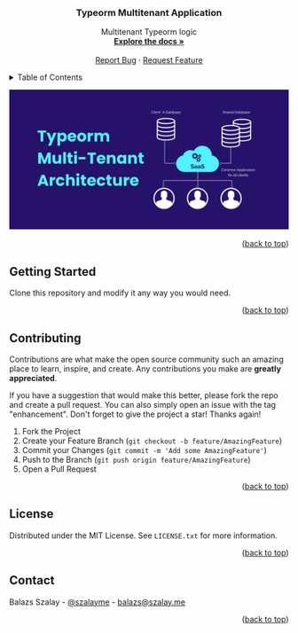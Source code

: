 <a id="readme-top" name="readme-top"></a>

<!-- PROJECT LOGO -->
<br />
<div align="center">
  <h3 align="center">Typeorm Multitenant Application</h3>

  <p align="center">
    Multitenant Typeorm logic
    <br />
    <a href="#getting-started"><strong>Explore the docs »</strong></a>
    <br />
    <br />
    <a href="https://github.com/szalaybalazs/next-s3/issues">Report Bug</a>
    ·
    <a href="https://github.com/szalaybalazs/next-s3/issues">Request Feature</a>
  </p>
</div>

<!-- TABLE OF CONTENTS -->
<details>
  <summary>Table of Contents</summary>
  <ol>
    <li>
      <a href="#about-the-project">About The Project</a>
    </li>
    <li>
      <a href="#getting-started">Getting Started</a>
      <ul>
        <!-- <li><a href="#prerequisites">Prerequisites</a></li> -->
        <!-- <li><a href="#installation">Installation</a></li> -->
      </ul>
    </li>
    <!-- <li> -->
    <!-- <a href="#usage">Usage</a>
      <ul>
        <li><a href="#parameters">Parameters</a></li>
        <li><a href="#examples">Examples</a></li>
      </ul>
    </li> -->
    <!-- <li><a href="#roadmap">Roadmap</a></li> -->
    <li><a href="#contributing">Contributing</a></li>
    <li><a href="#license">License</a></li>
    <li><a href="#contact">Contact</a></li>
  </ol>
</details>

<!-- ABOUT THE PROJECT -->

<!-- ## About The Project -->

![Product Name Screen Shot](/assets/banner.png)

<p align="right">(<a href="#readme-top">back to top</a>)</p>

<!-- GETTING STARTED -->

## Getting Started

Clone this repository and modify it any way you would need.

<p align="right">(<a href="#readme-top">back to top</a>)</p>

<!-- USAGE EXAMPLES -->
<!--
## Usage

Run the following command from inside your Next.js project:

```bash
next-s3 deploy --bucket <bucket-name> --distribution <cloudfront distribution id>
```

**Note:** I assume the package has been installed globally.

### Parameters

All the parameters available to use:

| Option             | Required | Description                                          | Default |
| ------------------ | :------: | ---------------------------------------------------- | :-----: |
| -p, --profile      |    No    | Name of the local AWS profile which will be used     |    -    |
| --publicKey        |    No    | Public access key which will be used during upload   |    -    |
| --secretKey        |    No    | Secret key generated for the public key              |    -    |
| -b, --bucket       |   Yes    | The name of the S3 bucket to be used.                |    -    |
| -d, --distribution |    No    | Cloudformation ID to be invaidated after deployment. |    -    |
| -p, --basepath     |    No    | Base path the site will be available under.          |   '/'   |
| --manager          |    No    | Package manager to be used to run commands.          | 'yarn'  |
| -v, --verbose      |    No    | Enable verbose logging                               |  false  |

<p align="right">(<a href="#readme-top">back to top</a>)</p>

### Examples

Upload a site to an S3 bucket and Cloudfront:

```bash
next-s3 deploy --bucket <bucket-name> --distribution <cloudfront distribution id>
```

Upload a site to an S3 bucket and Cloudfront using a different profile:

```bash
next-s3 deploy --bucket <bucket-name> --distribution <cloudfront distribution id> --profile <profile>
```

Upload a site to an S3 bucket and Cloudfront using and host under the `/production` basepath:

```bash
next-s3 deploy --bucket <bucket-name> --distribution <cloudfront distribution id> --basepath "/production"
```

<p align="right">(<a href="#readme-top">back to top</a>)</p>

<!-- ROADMAP -->

<!-- CONTRIBUTING -->

## Contributing

Contributions are what make the open source community such an amazing place to learn, inspire, and create. Any contributions you make are **greatly appreciated**.

If you have a suggestion that would make this better, please fork the repo and create a pull request. You can also simply open an issue with the tag "enhancement".
Don't forget to give the project a star! Thanks again!

1. Fork the Project
2. Create your Feature Branch (`git checkout -b feature/AmazingFeature`)
3. Commit your Changes (`git commit -m 'Add some AmazingFeature'`)
4. Push to the Branch (`git push origin feature/AmazingFeature`)
5. Open a Pull Request

<p align="right">(<a href="#readme-top">back to top</a>)</p>

## License

Distributed under the MIT License. See `LICENSE.txt` for more information.

<p align="right">(<a href="#readme-top">back to top</a>)</p>

<!-- CONTACT -->

## Contact

Balazs Szalay - [@szalayme](https://twitter.com/szalayme) - balazs@szalay.me

<p align="right">(<a href="#readme-top">back to top</a>)</p>
